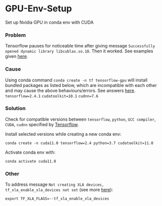 # GPU-Env-Setup
Set up Nvidia GPU in conda env with CUDA

### Problem
Tensorflow pauses for noticeable time after giving message `Successfully opened dynamic library libcublas.so.10`. Then it worked. See examples given [here](https://stackoverflow.com/questions/67847219/using-tensorflow-with-gpu-taking-a-long-time-for-loading-library-related-to-cuda).

### Cause
Using conda command `conda create -n tf tensorflow-gpu` will install bundled packages as listed below, which are incompatible with each other and may cause the above behaviours/errors. See answers [here](https://stackoverflow.com/questions/67175987/why-does-tensorflow-pause-for-3-minutes-after-successfully-opened-the-dynamic-l).
`tensorflow=2.4.1`
`cudatoolkit=10.1`
`cudnn=7.6`

### Solution
Check for compatible versions between `tensorflow`, `python`, `GCC compiler`, `CUDA`, `cudnn` specified by [Tensorflow](https://www.tensorflow.org/install/source#gpu).

Install selected versions while creating a new conda env:
```console
conda create -n cuda11.0 tensorflow=2.4 python=3.7 cudatoolkit=11.0  
```

Activate conda env with:
```console
conda activate cuda11.0
```

### Other
To address message `Not creating XLA devices, tf_xla_enable_xla_devices not set` (see more [here](https://github.com/tensorflow/tensorflow/issues/44683#:~:text=The%20Not%20creating%20XLA%20devices%2C%20tf_xla_enable_xla_devices%20not%20set%20message%20is%20an%20information%20log%20which%20you%20can%20safely%20ignore.)):
```console
export TF_XLA_FLAGS=--tf_xla_enable_xla_devices
```

